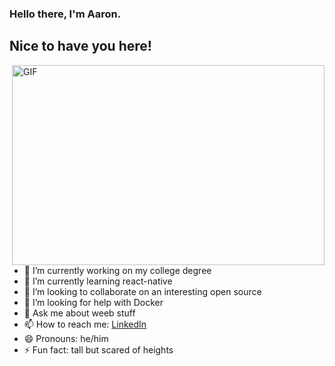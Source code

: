 ### Hello there, I'm Aaron. 
## Nice to have you here!

<img align="right" alt="GIF" src="https://miro.medium.com/max/1400/1*g9ee7RUD831R9n6Km5Jizg.gif" width="500" height="320">

- 🔭 I’m currently working on my college degree
- 🌱 I’m currently learning react-native
- 👯 I’m looking to collaborate on an interesting open source
- 🤔 I’m looking for help with Docker
- 💬 Ask me about weeb stuff
- 📫 How to reach me: [LinkedIn](https://www.linkedin.com/in/aaronreihill/)
- 😄 Pronouns: he/him
- ⚡ Fun fact: tall but scared of heights 

